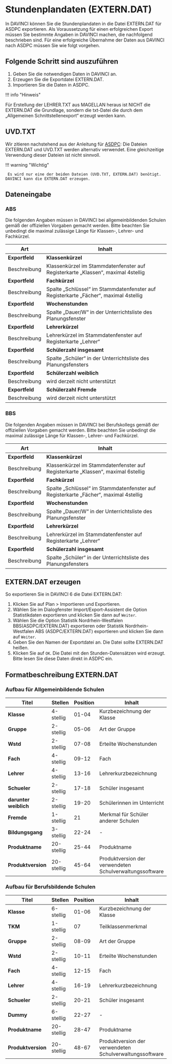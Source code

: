 # Stundenplandaten \(EXTERN.DAT\)

In DAVINCI können Sie die Stundenplandaten in die Datei EXTERN.DAT für ASDPC exportieren. Als Voraussetzung für einen erfolgreichen Export müssen Sie bestimmte Angaben in DAVINCI machen, die nachfolgend beschrieben sind. Für eine erfolgreiche Übernahme der Daten aus DAVINCI nach ASDPC müssen Sie wie folgt vorgehen.

## Folgende Schritt sind auszuführen

1. Geben Sie die notwendigen Daten in DAVINCI an.
2. Erzeugen Sie die Exportdatei EXTERN.DAT.
3. Importieren Sie die Daten in ASDPC.

!!! info "Hinweis"

   Für Erstellung der LEHRER.TXT aus MAGELLAN heraus ist NICHT die EXTERN.DAT die Grundlage, sondern die txt-Datei die durch dem „Allgemeinen Schnittstellenexport“ erzeugt werden kann.

## UVD.TXT

Wir zitieren nachstehend aus der Anleitung für [ASDPC](https://schulverwaltungsprogramme.msb.nrw.de/asschule.pdf):
Die Dateien EXTERN.DAT und UVD.TXT werden alternativ verwendet. Eine gleichzeitige Verwendung dieser Dateien ist nicht sinnvoll.

!!! warning "Wichtig"

     Es wird nur eine der beiden Dateien (UVD.TXT, EXTERN.DAT) benötigt. DAVINCI kann die EXTERN.DAT erzeugen.

## Dateneingabe

### ABS

Die folgenden Angaben müssen in DAVINCI bei allgemeinbildenden Schulen gemäß der offiziellen Vorgaben gemacht werden. Bitte beachten Sie unbedingt die maximal zulässige Länge für Klassen-, Lehrer- und Fachkürzel.

Art               | Inhalt
----------------- | ------
**Exportfeld**    | **Klassenkürzel**
Beschreibung      | Klassenkürzel im Stammdatenfenster auf Registerkarte „Klassen“, maximal 4stellig
**Exportfeld**    | **Fachkürzel**
Beschreibung      | Spalte „Schlüssel“ im Stammdatenfenster auf Registerkarte „Fächer“, maximal 4stellig
**Exportfeld**    | **Wochenstunden**
Beschreibung      | Spalte „Dauer/W“ in der Unterrichtsliste des Planungsfenster
**Exportfeld**    | **Lehrerkürzel**
Beschreibung      | Lehrerkürzel im Stammdatenfenster auf Registerkarte „Lehrer“
**Exportfeld**    | **Schülerzahl insgesamt**
Beschreibung      | Spalte „Schüler“ in der Unterrichtsliste des Planungsfensters
**Exportfeld**    | **Schülerzahl weiblich**
Beschreibung      | wird derzeit nicht unterstützt
**Exportfeld**    | **Schülerzahl Fremde**
Beschreibung      | wird derzeit nicht unterstützt

### BBS

Die folgenden Angaben müssen in DAVINCI bei Berufskollegs gemäß der offiziellen Vorgaben gemacht werden. Bitte beachten Sie unbedingt die maximal zulässige Länge für Klassen-, Lehrer- und Fachkürzel.

Art               | Inhalt
----------------- | ------
**Exportfeld**    | **Klassenkürzel**
Beschreibung      | Klassenkürzel im Stammdatenfenster auf Registerkarte „Klassen“, maximal 6stellig
**Exportfeld**    | **Fachkürzel**
Beschreibung      | Spalte „Schlüssel“ im Stammdatenfenster auf Registerkarte „Fächer“, maximal 4stellig
**Exportfeld**    | **Wochenstunden**
Beschreibung      | Spalte „Dauer/W“ in der Unterrichtsliste des Planungsfenster
**Exportfeld**    | **Lehrerkürzel**
Beschreibung      | Lehrerkürzel im Stammdatenfenster auf Registerkarte „Lehrer“
**Exportfeld**    | **Schülerzahl insgesamt**
Beschreibung      | Spalte „Schüler“ in der Unterrichtsliste des Planungsfensters

## EXTERN.DAT erzeugen

So exportieren Sie in DAVINCI 6 die Datei EXTERN.DAT:

1. Klicken Sie auf Plan > Importieren und Exportieren.
2. Wählen Sie im Dialogfenster Import/Export-Assistent die Option Statistikdaten exportieren und klicken Sie dann auf `Weiter`.
3. Wählen Sie die Option Statistik Nordrhein-Westfalen BBS\(ASDPC/EXTERN.DAT\) exportieren oder Statistik Nordrhein-Westfalen ABS \(ASDPC/EXTERN.DAT\) exportieren und klicken Sie dann auf `Weiter`.
4. Geben Sie den Namen der Exportdatei an. Die Datei sollte EXTERN.DAT heißen.  
5. Klicken Sie auf `OK`. Die Datei mit den Stunden-Datensätzen wird erzeugt. Bitte lesen Sie diese Daten direkt in ASDPC ein.

## Formatbeschreibung EXTERN.DAT

### Aufbau für Allgemeinbildende Schulen

Titel                 | Stellen    | Position | Inhalt
--------------------- | ---------- | -------- | ------
**Klasse**            | 4-stellig  | 01-04    | Kurzbezeichnung der Klasse
**Gruppe**            | 2-stellig  | 05-06    | Art der Gruppe
**Wstd**              | 2-stellig  | 07-08    | Erteilte Wochenstunden
**Fach**              | 4-stellig  | 09-12    | Fach
**Lehrer**            | 4-stellig  | 13-16    | Lehrerkurzbezeichnung
**Schueler**          | 2-stellig  | 17-18    | Schüler insgesamt
**darunter weiblich** | 2-stellig  | 19-20    | Schülerinnen im Unterricht
**Fremde**            | 1-stellig  |    21    | Merkmal für Schüler anderer Schulen
**Bildungsgang**      | 3-stellig  | 22-24    | -
**Produktname**       | 20-stellig | 25-44    | Produktname
**Produktversion**    | 20-stellig | 45-64    | Produktversion der verwendeten Schulverwaltungssoftware

### Aufbau für Berufsbildende Schulen

Titel                 | Stellen    | Position | Inhalt
--------------------- | ---------- | -------- | ------
**Klasse**            | 6-stellig  | 01-06    | Kurzbezeichnung der Klasse
**TKM**               | 1-stellig  |    07    | Teilklassenmerkmal
**Gruppe**            | 2-stellig  | 08-09    | Art der Gruppe
**Wstd**              | 2-stellig  | 10-11    | Erteilte Wochenstunden
**Fach**              | 4-stellig  | 12-15    | Fach
**Lehrer**            | 4-stellig  | 16-19    | Lehrerkurzbezeichnung
**Schueler**          | 2-stellig  | 20-21    | Schüler insgesamt
**Dummy**             | 6-stellig  | 22-27    | -
**Produktname**       | 20-stellig | 28-47    | Produktname
**Produktversion**    | 20-stellig | 48-67    | Produktversion der verwendeten Schulverwaltungssoftware
